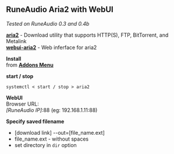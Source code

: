 RuneAudio Aria2 with WebUI
---
_Tested on RuneAudio 0.3 and 0.4b_

[**aria2**](https://aria2.github.io/) - Download utility that supports HTTP(S), FTP, BitTorrent, and Metalink  
[**webui-aria2**](https://github.com/ziahamza/webui-aria2) - Web inferface for aria2  
 
**Install**  
from [**Addons Menu**](https://github.com/rern/RuneAudio_Addons)  

**start / stop**  
```
systemctl < start / stop > aria2
```

**WebUI**  
Browser URL:    
_[RuneAudio IP]_:88 (eg: 192.168.1.11:88)

**Specify saved filename**  
- [download link] --out=[file_name.ext]   
- file_name.ext - without spaces
- set directory in `dir` option
